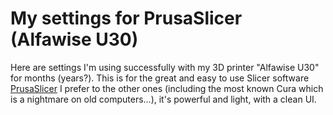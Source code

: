 # My settings for PrusaSlicer (Alfawise U30)

Here are settings I'm using successfully with my 3D printer "Alfawise U30" for months (years?). This is for the great and easy to use Slicer software [PrusaSlicer](https://github.com/prusa3d/PrusaSlicer) I prefer to the other ones (including the most known Cura which is a nightmare on old computers...), it's powerful and light, with a clean UI.

